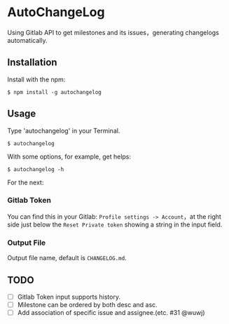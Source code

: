 AutoChangeLog
===

Using Gitlab API to get milestones and its issues，generating changelogs automatically.

Installation
-------

Install with the npm:

```
$ npm install -g autochangelog
```

Usage
-------

Type 'autochangelog' in your Terminal.

```
$ autochangelog
```

With some options, for example, get helps:

```
$ autochangelog -h
```

For the next:

### Gitlab Token

You can find this in your Gitlab: `Profile settings -> Account`，at the right side just below the `Reset Private token` showing a string in the input field.

### Output File

Output file name, default is `CHANGELOG.md`.

TODO
-------

- [ ] Gitlab Token input supports history.
- [ ] Milestone can be ordered by both desc and asc.
- [ ] Add association of specific issue and assignee.(etc. #31 @wuwj)
